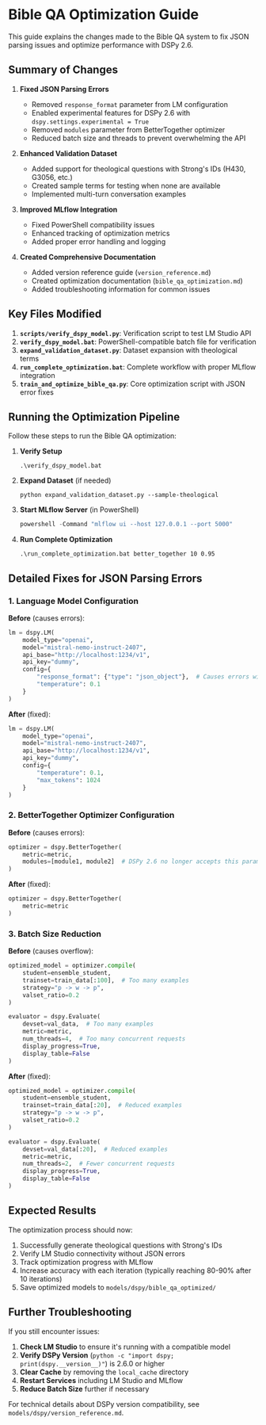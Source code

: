 # Bible QA Optimization Guide

This guide explains the changes made to the Bible QA system to fix JSON parsing issues and optimize performance with DSPy 2.6.

## Summary of Changes

1. **Fixed JSON Parsing Errors**
   - Removed `response_format` parameter from LM configuration
   - Enabled experimental features for DSPy 2.6 with `dspy.settings.experimental = True`
   - Removed `modules` parameter from BetterTogether optimizer
   - Reduced batch size and threads to prevent overwhelming the API

2. **Enhanced Validation Dataset**
   - Added support for theological questions with Strong's IDs (H430, G3056, etc.)
   - Created sample terms for testing when none are available
   - Implemented multi-turn conversation examples

3. **Improved MLflow Integration**
   - Fixed PowerShell compatibility issues
   - Enhanced tracking of optimization metrics
   - Added proper error handling and logging

4. **Created Comprehensive Documentation**
   - Added version reference guide (`version_reference.md`)
   - Created optimization documentation (`bible_qa_optimization.md`)
   - Added troubleshooting information for common issues

## Key Files Modified

1. **`scripts/verify_dspy_model.py`**: Verification script to test LM Studio API
2. **`verify_dspy_model.bat`**: PowerShell-compatible batch file for verification
3. **`expand_validation_dataset.py`**: Dataset expansion with theological terms
4. **`run_complete_optimization.bat`**: Complete workflow with proper MLflow integration
5. **`train_and_optimize_bible_qa.py`**: Core optimization script with JSON error fixes

## Running the Optimization Pipeline

Follow these steps to run the Bible QA optimization:

1. **Verify Setup**
   ```batch
   .\verify_dspy_model.bat
   ```

2. **Expand Dataset** (if needed)
   ```batch
   python expand_validation_dataset.py --sample-theological
   ```

3. **Start MLflow Server** (in PowerShell)
   ```powershell
   powershell -Command "mlflow ui --host 127.0.0.1 --port 5000"
   ```

4. **Run Complete Optimization**
   ```batch
   .\run_complete_optimization.bat better_together 10 0.95
   ```

## Detailed Fixes for JSON Parsing Errors

### 1. Language Model Configuration

**Before** (causes errors):
```python
lm = dspy.LM(
    model_type="openai", 
    model="mistral-nemo-instruct-2407",
    api_base="http://localhost:1234/v1",
    api_key="dummy",
    config={
        "response_format": {"type": "json_object"},  # Causes errors with LM Studio
        "temperature": 0.1
    }
)
```

**After** (fixed):
```python
lm = dspy.LM(
    model_type="openai", 
    model="mistral-nemo-instruct-2407",
    api_base="http://localhost:1234/v1",
    api_key="dummy",
    config={
        "temperature": 0.1,
        "max_tokens": 1024
    }
)
```

### 2. BetterTogether Optimizer Configuration

**Before** (causes errors):
```python
optimizer = dspy.BetterTogether(
    metric=metric,
    modules=[module1, module2]  # DSPy 2.6 no longer accepts this parameter
)
```

**After** (fixed):
```python
optimizer = dspy.BetterTogether(
    metric=metric
)
```

### 3. Batch Size Reduction

**Before** (causes overflow):
```python
optimized_model = optimizer.compile(
    student=ensemble_student,
    trainset=train_data[:100],  # Too many examples
    strategy="p -> w -> p",
    valset_ratio=0.2
)

evaluator = dspy.Evaluate(
    devset=val_data,  # Too many examples
    metric=metric,
    num_threads=4,  # Too many concurrent requests
    display_progress=True,
    display_table=False
)
```

**After** (fixed):
```python
optimized_model = optimizer.compile(
    student=ensemble_student,
    trainset=train_data[:20],  # Reduced examples
    strategy="p -> w -> p",
    valset_ratio=0.2
)

evaluator = dspy.Evaluate(
    devset=val_data[:20],  # Reduced examples
    metric=metric,
    num_threads=2,  # Fewer concurrent requests
    display_progress=True,
    display_table=False
)
```

## Expected Results

The optimization process should now:
1. Successfully generate theological questions with Strong's IDs
2. Verify LM Studio connectivity without JSON errors
3. Track optimization progress with MLflow
4. Increase accuracy with each iteration (typically reaching 80-90% after 10 iterations)
5. Save optimized models to `models/dspy/bible_qa_optimized/`

## Further Troubleshooting

If you still encounter issues:

1. **Check LM Studio** to ensure it's running with a compatible model
2. **Verify DSPy Version** (`python -c "import dspy; print(dspy.__version__)"`) is 2.6.0 or higher
3. **Clear Cache** by removing the `local_cache` directory
4. **Restart Services** including LM Studio and MLflow
5. **Reduce Batch Size** further if necessary

For technical details about DSPy version compatibility, see `models/dspy/version_reference.md`. 